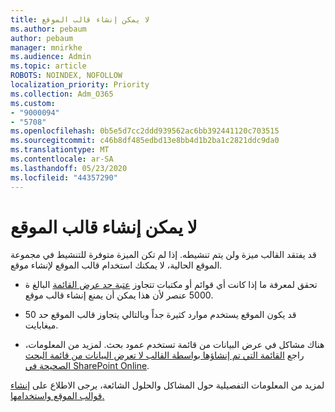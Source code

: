 ```yaml
---
title: لا يمكن إنشاء قالب الموقع
ms.author: pebaum
author: pebaum
manager: mnirkhe
ms.audience: Admin
ms.topic: article
ROBOTS: NOINDEX, NOFOLLOW
localization_priority: Priority
ms.collection: Adm_O365
ms.custom:
- "9000094"
- "5708"
ms.openlocfilehash: 0b5e5d7cc2ddd939562ac6bb392441120c703515
ms.sourcegitcommit: c46b8df485edbd13e8bb4d1b2ba1c2821ddc9da0
ms.translationtype: MT
ms.contentlocale: ar-SA
ms.lasthandoff: 05/23/2020
ms.locfileid: "44357290"
---
```

# <a name="site-template-cannot-be-created"></a>لا يمكن إنشاء قالب الموقع

قد يفتقد القالب ميزة ولن يتم تنشيطه. إذا لم تكن الميزة متوفرة للتنشيط في مجموعة الموقع الحالية، لا يمكنك استخدام قالب الموقع لإنشاء موقع.

- تحقق لمعرفة ما إذا كانت أي قوائم أو مكتبات تتجاوز [عتبة حد عرض القائمة](https://support.office.com/article/Manage-large-lists-and-libraries-in-SharePoint-B8588DAE-9387-48C2-9248-C24122F07C59) البالغ ة 5000 عنصر لأن هذا يمكن أن يمنع إنشاء قالب موقع.

- قد يكون الموقع يستخدم موارد كثيرة جداً وبالتالي يتجاوز قالب الموقع حد 50 ميغابايت.

- هناك مشاكل في عرض البيانات من قائمة تستخدم عمود بحث. لمزيد من المعلومات، راجع [القائمة التي تم إنشاؤها بواسطة القالب لا تعرض البيانات من قائمة البحث الصحيحة في SharePoint Online](https://docs.microsoft.com/sharepoint/support/lists-and-libraries/template-generated-list-incorrect-data).

لمزيد من المعلومات التفصيلية حول المشاكل والحلول الشائعة، يرجى الاطلاع على [إنشاء قوالب الموقع واستخدامها.](https://support.office.com/article/Create-and-use-site-templates-60371B0F-00E0-4C49-A844-34759EBDD989)
